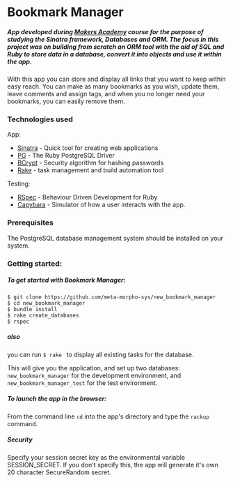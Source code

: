 # Bookmark Manager

##### App developed during [Makers Academy](https://www.makersacademy.com/) course for the purpose of studying the Sinatra framework, Databases and ORM. The focus in this project was on building from scratch an ORM tool with the aid of SQL and Ruby to store data in a database, convert it into objects and use it within the app.

With this app you can store and display all links that you want to keep within easy reach. 
You can make as many bookmarks as you wish, update them, leave comments and assign tags, 
 and when you no longer need your bookmarks, you can easily remove them.

### Technologies used
App:
- [Sinatra](https://github.com/sinatra/sinatra) - Quick tool for creating web applications
- [PG](https://deveiate.org/code/pg/) - The Ruby PostgreSQL Driver
- [BCrypt](https://rubygems.org/gems/bcrypt/versions/3.1.11) - Security algorithm for hashing passwords
- [Rake](https://github.com/ruby/rake) - task management and build automation tool

Testing:
- [RSpec](https://github.com/rspec/rspec) - Behaviour Driven Development for Ruby
- [Capybara](https://github.com/teamcapybara/capybara/blob/3.0_stable/README.md) - Simulator of how a user interacts with the app.


### Prerequisites

The PostgreSQL database management system should be installed on your system.

### Getting started:

##### To get started with Bookmark Manager:
 
 ```
 $ git clone https://github.com/meta-morpho-sys/new_bookmark_manager
 $ cd new_bookmark_manager
 $ bundle install
 $ rake create_databases
 $ rspec
 ```
#####  also 
you can run `$ rake `
  to display all existing tasks for the database.

This will give you the application, and set up two databases: `new_bookmark_manager` for the development environment, 
and `new_bookmark_manager_test` for the test environment.
 
##### To launch the app in the browser:

From the command line `cd` into the app's directory and type the `rackup` command.

##### Security
Specify your session secret key as the environmental variable SESSION_SECRET.
If you don't specify this, the app will generate it's own 20 character SecureRandom secret.

 ##### 
 
